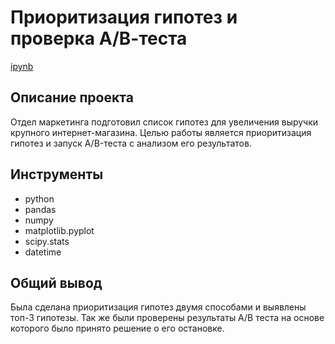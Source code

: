 # Приоритизация гипотез и проверка А/В-теста
[ipynb](https://github.com/Irina-TF/Portfolio/blob/main/Project6/Приоритизация%20гипотез%20и%20проверка%20АВ-теста%20.ipynb)

## Описание проекта
Отдел маркетинга подготовил список гипотез для увеличения выручки крупного интернет-магазина. Целью работы является приоритизация гипотез и запуск A/B-теста с анализом его результатов.

## Инструменты
- python
- pandas
- numpy
- matplotlib.pyplot
- scipy.stats
- datetime

## Общий вывод
Была сделана приоритизация гипотез двумя способами и выявлены топ-3 гипотезы. Так же были проверены результаты A/B теста на основе которого было принято решение о его остановке. 
